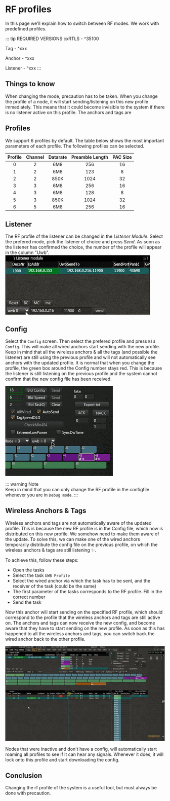# RF profiles <Badge text="beta" type="warn"/>
In this page we'll explain how to switch between RF modes. We work with predefined profiles.

::: tip REQUIRED VERSIONS
cxRTLS - ^35100 

Tag - ^xxx

Anchor - ^xxx 

Listener - ^xxx
:::

## Things to know
When changing the mode, precaution has to be taken.
When you change the profile of a node, it will start sending/listening on this new profile immediately. This means that it could become invisible to the system if there is no listener active on this profile. 
The anchors and tags are 

## Profiles
We support 6 profiles by default. The table below shows the most important parameters of each profile.
The following profiles can be selected.

| Profile | Channel | Datarate | Preamble Length | PAC Size |
|:-------:|:-------:|:--------:|:---------------:|:--------:|
|    0    |    2    |    6M8   |       256       |    16    |
|    1    |    2    |    6M8   |       123       |     8    |
|    2    |    2    |   850K   |       1024      |    32    |
|    3    |    3    |    6M8   |       256       |    16    |
|    4    |    3    |    6M8   |       128       |     8    |
|    5    |    3    |   850K   |       1024      |    32    |
|    6    |    5    |    6M8   |       256       |    16    |

## Listener 
The RF profile of the listener can be changed in the _Listener Module_.
Select the prefered mode, pick the listener of choice and press _Send_.
As soon as the listener has confirmed the choice, the number of the profile will appear in the column "Uwb".
![rfprofile_change](./img/cxRTLS/rfprofile_change.gif)


## Config
Select the `Config` screen. Then select the prefered profile and press `Bld Config`.
This will make all wired anchors start sending with the new profile. Keep in mind that all the wireless anchors & all the tags (and possible the listener) are still using the previous profile and will not automatically see anchors with the updated profile.
It is normal that when you change the profile, the green box around the Config number stays red. This is because the listener is still listening on the previous profile and the system cannot confirm that the new config file has been received.

![rfprofile_change_config](./img/cxRTLS/rfprofile_change_config.gif)

::: warning Note   
Keep in mind that you can only change the RF profile in the configfile whenever you are in `Debug mode`. 
:::

## Wireless Anchors & Tags
Wireless anchors and tags are not automatically aware of the updated profile. This is because the new RF profile is in the Config file, which now is distributed on this new profile. We somehow need to make them aware of the update.
To solve this, we can make one of the wired anchors temporarily distribute the config file on the previous profile, on which the wireless anchors & tags are still listening :sparkles:.

To achieve this, follow these steps:
 - Open the tasks
 - Select the task `UWB Profile`
 - Select the wired anchor via which the task has to  be sent, and the receiver of the task (could be the same)
 - The first parameter of the tasks corresponds to the RF profile. Fill in the correct number
 - Send the task

Now this anchor will start sending on the specified RF profile, which should correspond to the profile that the wireless anchors and tags are still active on.
The anchors and tags can now receive the new config, and become aware that they have to start sending on the new profile. As soon as this has happened to all the wireless anchors and tags, you can switch back the wired anchor back to the other profile.

![rfprofile_change_config](./img/cxRTLS/rfprofile_change_task.gif)

Nodes that were inactive and don't have a config, will automatically start roaming all profiles to see if it can hear any signals. Whenever it does, it will lock onto this profile and start downloading the config.

## Conclusion
Changing the rf profile of the system is a useful tool, but must always be done with precaution. 